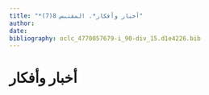 ```yaml
---
title: "*أخبار وأفكار*. المقتبس 8(7)"
author: 
date: 
bibliography: oclc_4770057679-i_90-div_15.d1e4226.bib
---
```




#  أخبار وأفكار 

